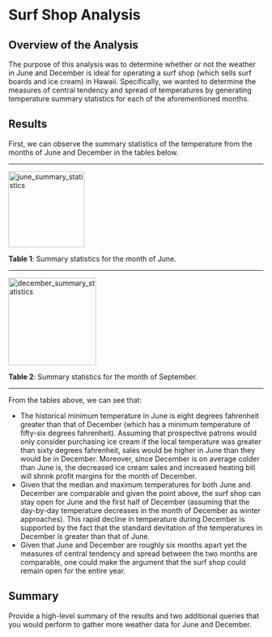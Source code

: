 # Surf Shop Analysis

## Overview of the Analysis
The purpose of this analysis was to determine whether or not the weather in June and December is ideal for operating a surf shop (which sells surf boards and ice cream) in Hawaii. Specifically, we wanted to determine the measures of central tendency and spread of temperatures by generating temperature summary statistics for each of the aforementioned months.

## Results
First, we can observe the summary statistics of the temperature from the months of June and December in the tables below.
_____

<img width="150" alt="june_summary_statistics" src="https://user-images.githubusercontent.com/80941606/192936315-07b2c8a2-df6c-4018-bcc9-7f7060700b68.png">

**Table 1**: Summary statistics for the month of June.

_____

<img width="173" alt="december_summary_statistics" src="https://user-images.githubusercontent.com/80941606/192936339-1c452a8f-043b-4d2c-bd7a-5027fe13962a.png">

**Table 2**: Summary statistics for the month of September.

_____

From the tables above, we can see that:
* The historical minimum temperature in June is eight degrees fahrenheit greater than that of December (which has a minimum temperature of fifty-six degrees fahrenheit). Assuming that prospective patrons would only consider purchasing ice cream if the local temperature was greater than sixty degrees fahrenheit, sales would be higher in June than they would be in December. Moreover, since December is on average colder than June is, the decreased ice cream sales and increased heating bill will shrink profit margins for the month of December.
* Given that the median and maximum temperatures for both June and December are comparable and given the point above, the surf shop can stay open for June and the first half of December (assuming that the day-by-day temperature decreases in the month of December as winter approaches). This rapid decline in temperature during December is supported by the fact that the standard devitation of the temperatures in December is greater than that of June.
* Given that June and December are roughly six months apart yet the measures of central tendency and spread between the two months are comparable, one could make the argument that the surf shop could remain open for the entire year.

## Summary
Provide a high-level summary of the results and two additional queries that you would perform to gather more weather data for June and December.
